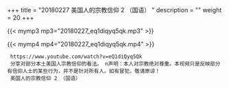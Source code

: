 +++
title = "20180227  美国人的宗教信仰 2 （国语） "
description = ""
weight = 20
+++

{{< mymp3 mp3="20180227_eq1diqyq5qk.mp3" >}}

{{< mymp4 mp4="20180227_eq1diqyq5qk.mp4" >}}

     https://www.youtube.com/watch?v=eQ1diQyq5Qk 
     分享对部分本土美国人宗教信仰的看法。 n声明：本人对宗教绝对尊重。本视频只是反映部分有信仰人士的某些行为，并不是针对所有人。如有冒犯，敬请原谅！ 
     美国人的宗教信仰 2 （国语） 
